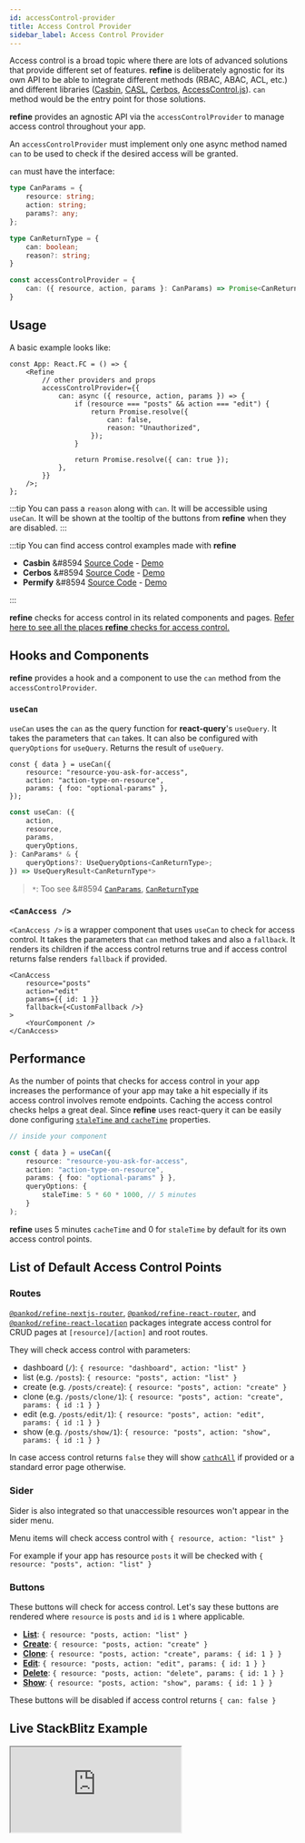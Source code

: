 ```yaml
---
id: accessControl-provider
title: Access Control Provider
sidebar_label: Access Control Provider
---
```


Access control is a broad topic where there are lots of advanced solutions that provide different set of features. **refine** is deliberately agnostic for its own API to be able to integrate different methods (RBAC, ABAC, ACL, etc.) and different libraries ([Casbin](https://casbin.org/), [CASL](https://casl.js.org/v5/en/), [Cerbos](https://cerbos.dev/), [AccessControl.js](https://onury.io/accesscontrol/)). `can` method would be the entry point for those solutions.

**refine** provides an agnostic API via the `accessControlProvider` to manage access control throughout your app.

An `accessControlProvider` must implement only one async method named `can` to be used to check if the desired access will be granted.

`can` must have the interface:

```ts
type CanParams = {
    resource: string;
    action: string;
    params?: any;
};

type CanReturnType = {
    can: boolean;
    reason?: string;
}

const accessControlProvider = {
    can: ({ resource, action, params }: CanParams) => Promise<CanReturnType>;
}
```

## Usage

A basic example looks like:

```tsx
const App: React.FC = () => {
    <Refine
        // other providers and props
        accessControlProvider={{
            can: async ({ resource, action, params }) => {
                if (resource === "posts" && action === "edit") {
                    return Promise.resolve({
                        can: false,
                        reason: "Unauthorized",
                    });
                }

                return Promise.resolve({ can: true });
            },
        }}
    />;
};
```

:::tip
You can pass a `reason` along with `can`. It will be accessible using `useCan`. It will be shown at the tooltip of the buttons from **refine** when they are disabled.
:::

:::tip
You can find access control examples made with **refine**

-   **Casbin** &#8594 [Source Code](https://github.com/pankod/refine/tree/master/examples/accessControl/casbin) - [Demo](https://stackblitz.com/github/pankod/refine/tree/master/examples/accessControl/casbin/?preset=node)
-   **Cerbos** &#8594 [Source Code](https://github.com/pankod/refine/tree/master/examples/accessControl/cerbos) - [Demo](https://stackblitz.com/github/pankod/refine/tree/master/examples/accessControl/cerbos/?preset=node)
-   **Permify** &#8594 [Source Code](https://github.com/Permify/permify-refine) - [Demo](https://stackblitz.io/github/Permify/permify-refine/?preset=node)

:::

**refine** checks for access control in its related components and pages. [Refer here to see all the places **refine** checks for access control.](#list-of-default-access-control-points)

## Hooks and Components

**refine** provides a hook and a component to use the `can` method from the `accessControlProvider`.

### `useCan`

`useCan` uses the `can` as the query function for **react-query**'s `useQuery`. It takes the parameters that `can` takes. It can also be configured with `queryOptions` for `useQuery`. Returns the result of `useQuery`.

```tsx
const { data } = useCan({
    resource: "resource-you-ask-for-access",
    action: "action-type-on-resource",
    params: { foo: "optional-params" },
});
```

```ts
const useCan: ({
    action,
    resource,
    params,
    queryOptions,
}: CanParams* & {
    queryOptions?: UseQueryOptions<CanReturnType>;
}) => UseQueryResult<CanReturnType*>
```

> `*`: Too see &#8594 [`CanParams`](/core/interfaces.md#canparams), [`CanReturnType`](/core/interfaces.md#canreturntype)

### `<CanAccess />`

`<CanAccess />` is a wrapper component that uses `useCan` to check for access control. It takes the parameters that `can` method takes and also a `fallback`. It renders its children if the access control returns true and if access control returns false renders `fallback` if provided.

```tsx
<CanAccess
    resource="posts"
    action="edit"
    params={{ id: 1 }}
    fallback={<CustomFallback />}
>
    <YourComponent />
</CanAccess>
```

## Performance

As the number of points that checks for access control in your app increases the performance of your app may take a hit especially if its access control involves remote endpoints. Caching the access control checks helps a great deal. Since **refine** uses react-query it can be easily done configuring [`staleTime` and `cacheTime`](https://react-query.tanstack.com/reference/useQuery) properties.

```ts
// inside your component

const { data } = useCan({
    resource: "resource-you-ask-for-access",
    action: "action-type-on-resource",
    params: { foo: "optional-params" } },
    queryOptions: {
        staleTime: 5 * 60 * 1000, // 5 minutes
    }
);
```

**refine** uses 5 minutes `cacheTime` and 0 for `staleTime` by default for its own access control points.

## List of Default Access Control Points

### Routes

[`@pankod/refine-nextjs-router`][nextjsrouter], [`@pankod/refine-react-router`][reactrouter], and [`@pankod/refine-react-location`][reactlocation] packages integrate access control for CRUD pages at `[resource]/[action]` and root routes.

They will check access control with parameters:

-   dashboard (`/`): `{ resource: "dashboard", action: "list" }`
-   list (e.g. `/posts`): `{ resource: "posts", action: "list" }`
-   create (e.g. `/posts/create`): `{ resource: "posts", action: "create" }`
-   clone (e.g. `/posts/clone/1`): `{ resource: "posts", action: "create", params: { id :1 } }`
-   edit (e.g. `/posts/edit/1`): `{ resource: "posts", action: "edit", params: { id :1 } }`
-   show (e.g. `/posts/show/1`): `{ resource: "posts", action: "show", params: { id :1 } }`

In case access control returns `false` they will show [`cathcAll`][catchall] if provided or a standard error page otherwise.

### Sider

Sider is also integrated so that unaccessible resources won't appear in the sider menu.

Menu items will check access control with `{ resource, action: "list" }`

For example if your app has resource `posts` it will be checked with `{ resource: "posts", action: "list" }`

### Buttons

These buttons will check for access control.
Let's say these buttons are rendered where `resource` is `posts` and `id` is `1` where applicable.

-   [**List**](/ui-frameworks/antd/components/buttons/list.md): `{ resource: "posts, action: "list" }`
-   [**Create**](/ui-frameworks/antd/components/buttons/create.md): `{ resource: "posts, action: "create" }`
-   [**Clone**](/ui-frameworks/antd/components/buttons/clone.md): `{ resource: "posts, action: "create", params: { id: 1 } }`
-   [**Edit**](/ui-frameworks/antd/components/buttons/edit.md): `{ resource: "posts, action: "edit", params: { id: 1 } }`
-   [**Delete**](/ui-frameworks/antd/components/buttons/delete.md): `{ resource: "posts, action: "delete", params: { id: 1 } }`
-   [**Show**](/ui-frameworks/antd/components/buttons/show.md): `{ resource: "posts, action: "show", params: { id: 1 } }`

These buttons will be disabled if access control returns `{ can: false }`

## Live StackBlitz Example

<iframe src="https://stackblitz.com/github/pankod/refine/tree/master/examples/accessControl/casbin?autoresize=1&fontsize=14&module=%2Fsrc%2FApp.tsx&theme=dark&view=preview"
    style={{width: "100%", height:"80vh", border: "0px", borderRadius: "8px", overflow:"hidden"}}
     title="access-control-casbin-react"
     allow="accelerometer; ambient-light-sensor; camera; encrypted-media; geolocation; gyroscope; hid; microphone; midi; payment; usb; vr; xr-spatial-tracking"
     sandbox="allow-forms allow-modals allow-popups allow-presentation allow-same-origin allow-scripts"
   ></iframe>

[nextjsrouter]: https://www.npmjs.com/package/@pankod/refine-nextjs-router
[reactrouter]: https://www.npmjs.com/package/@pankod/refine-react-router
[reactlocation]: https://www.npmjs.com/package/@pankod/refine-react-location
[catchall]: /core/components/refine-config.md#catchall
[listbtn]: /ui-frameworks/antd/components/buttons/list.md
